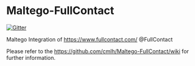 # Maltego-FullContact
[![Gitter](https://badges.gitter.im/Maltego-FullContact/community.svg)](https://gitter.im/Maltego-FullContact/community?utm_source=badge&utm_medium=badge&utm_campaign=pr-badge&utm_content=badge)

Maltego Integration of https://www.fullcontact.com/ @FullContact

Please refer to the https://github.com/cmlh/Maltego-FullContact/wiki for further information.

